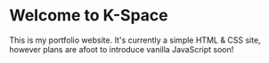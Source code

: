 # Welcome to K-Space

This is my portfolio website. It's currently a simple HTML & CSS site, however plans are afoot to introduce vanilla JavaScript soon!
